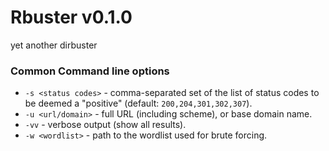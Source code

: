 Rbuster v0.1.0
========================================
yet another dirbuster
### Common Command line options
* `-s <status codes>` - comma-separated set of the list of status codes to be deemed a "positive" (default: `200,204,301,302,307`).
* `-u <url/domain>` - full URL (including scheme), or base domain name.
* `-vv` - verbose output (show all results).
* `-w <wordlist>` - path to the wordlist used for brute forcing.

